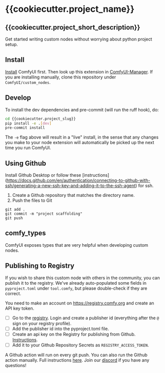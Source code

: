 # {{cookiecutter.project_name}}

## {{cookiecutter.project_short_description}}

Get started writing custom nodes without worrying about python project setup.

## Install

[Install](https://docs.comfy.org/get_started) ComfyUI first. Then look up this extension in [ComfyUI-Manager](https://github.com/ltdrdata/ComfyUI-Manager). If you are installing manually, clone this repository under `ComfyUI/custom_nodes`.


## Develop

To install the dev dependencies and pre-commit (will run the ruff hook), do:

```bash
cd {{cookiecutter.project_slug}}
pip install -e .[dev]
pre-commit install
```

The `-e` flag above will result in a "live" install, in the sense that any changes you make to your node extension will automatically be picked up the next time you run ComfyUI.

## Using Github

Install Github Desktop or follow these [instructions] (https://docs.github.com/en/authentication/connecting-to-github-with-ssh/generating-a-new-ssh-key-and-adding-it-to-the-ssh-agent) for ssh.

1. Create a Github repository that matches the directory name. 
2. Push the files to Git
```
git add .
git commit -m "project scaffolding"
git push
``` 

## comfy_types
ComfyUI exposes types that are very helpful when developing custom nodes. 

## Publishing to Registry

If you wish to share this custom node with others in the community, you can publish it to the registry. We've already auto-populated some fields in `pyproject.toml` under `tool.comfy`, but please double-check if they are correct.

You need to make an account on https://registry.comfy.org and create an API key token.

- [ ] Go to the [registry](https://registry.comfy.org). Login and create a publisher id (everything after the `@` sign on your registry profile). 
- [ ] Add the publisher id into the pyproject.toml file.
- [ ] Create an api key on the Registry for publishing from Github. [Instructions](https://docs.comfy.org/registry/publishing#create-an-api-key-for-publishing).
- [ ] Add it to your Github Repository Secrets as `REGISTRY_ACCESS_TOKEN`.

A Github action will run on every git push. You can also run the Github action manually. Full instructions [here](https://docs.comfy.org/registry/publishing). Join our [discord](https://discord.com/invite/comfyorg) if you have any questions!

